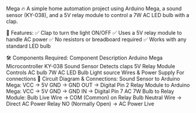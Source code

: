 Mega 🔥
A simple home automation project using Arduino Mega, a sound sensor (KY-038), and a 5V relay module to control a 7W AC LED bulb with a clap.

🔧 Features:
✅ Clap to turn the light ON/OFF
✅ Uses a 5V relay module to handle AC power
✅ No resistors or breadboard required
✅ Works with any standard LED bulb

🛠 Components Required:
Component	Description
Arduino Mega	Microcontroller
KY-038 Sound Sensor	Detects claps
5V Relay Module	Controls AC bulb
7W AC LED Bulb	Light source
Wires & Power Supply	For connections
🔌 Circuit Diagram & Connections:
Sound Sensor to Arduino Mega:
VCC → 5V
GND → GND
OUT → Digital Pin 2
Relay Module to Arduino Mega:
VCC → 5V
GND → GND
IN → Digital Pin 7
AC 7W Bulb to Relay Module:
Bulb Live Wire → COM (Common) on Relay
Bulb Neutral Wire → Direct AC Power
Relay NO (Normally Open) → AC Power Live
